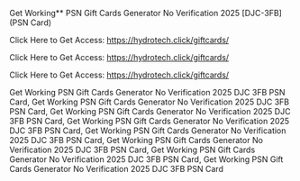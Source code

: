 Get Working** PSN Gift Cards Generator No Verification 2025 [DJC-3FB] (PSN Card)

Click Here to Get Access: https://hydrotech.click/giftcards/

Click Here to Get Access: https://hydrotech.click/giftcards/

Click Here to Get Access: https://hydrotech.click/giftcards/

Get Working PSN Gift Cards Generator No Verification 2025 DJC 3FB PSN Card, Get Working PSN Gift Cards Generator No Verification 2025 DJC 3FB PSN Card, Get Working PSN Gift Cards Generator No Verification 2025 DJC 3FB PSN Card, Get Working PSN Gift Cards Generator No Verification 2025 DJC 3FB PSN Card, Get Working PSN Gift Cards Generator No Verification 2025 DJC 3FB PSN Card, Get Working PSN Gift Cards Generator No Verification 2025 DJC 3FB PSN Card, Get Working PSN Gift Cards Generator No Verification 2025 DJC 3FB PSN Card, Get Working PSN Gift Cards Generator No Verification 2025 DJC 3FB PSN Card
